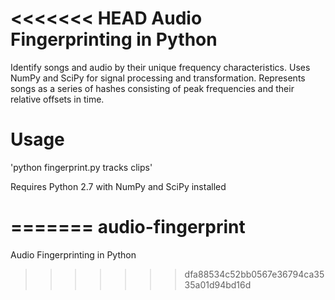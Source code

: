 <<<<<<< HEAD
Audio Fingerprinting in Python
==============================

Identify songs and audio by their unique frequency characteristics. Uses NumPy and SciPy for signal processing and transformation. Represents songs as a series of hashes consisting of peak frequencies and their relative offsets in time. 

Usage
=====

'python fingerprint.py tracks clips'

Requires Python 2.7 with NumPy and SciPy installed



=======
audio-fingerprint
=================

Audio Fingerprinting in Python
>>>>>>> dfa88534c52bb0567e36794ca3535a01d94bd16d
